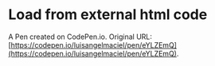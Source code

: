 # Load from external html code

A Pen created on CodePen.io. Original URL: [https://codepen.io/luisangelmaciel/pen/eYLZEmQ](https://codepen.io/luisangelmaciel/pen/eYLZEmQ).

